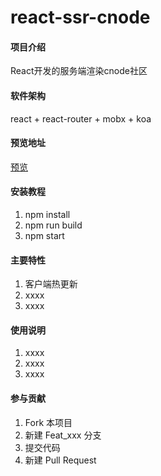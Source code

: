 # react-ssr-cnode

#### 项目介绍
React开发的服务端渲染cnode社区

#### 软件架构
react + react-router + mobx + koa

#### 预览地址
<a href="https://liuyao.info/" target="_blank">预览</a>

#### 安装教程

1. npm install
2. npm run build
3. npm start

#### 主要特性

1. 客户端热更新
2. xxxx
3. xxxx

#### 使用说明

1. xxxx
2. xxxx
3. xxxx

#### 参与贡献

1. Fork 本项目
2. 新建 Feat_xxx 分支
3. 提交代码
4. 新建 Pull Request
